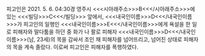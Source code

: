 피고인은 2021. 5. 6. 04:30경 영주시 <<<시아래주소>>>B<<</시아래주소>>>에 있는 <<<빌딩>>>C<<</빌딩>>> 앞에서, <<<내국인이름>>>D<<</내국인이름>>>가 피고인의 일행인 <<<내국인이름>>>E<<</내국인이름>>>에게 욕설을 한 일로 피해자와 말다툼을 하던 중 화가 나 팔로 피해자 <<<내국인이름>>>D<<</내국인이름>>>(남, 23세)의 목을 감싸서 조인 채 피해자를 넘어뜨리고, 넘어진 상태로 피해자의 목을 계속 졸랐다.
이로써 피고인은 피해자를 폭행하였다.